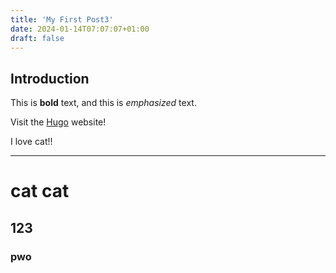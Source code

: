 ```yaml
---
title: 'My First Post3'
date: 2024-01-14T07:07:07+01:00
draft: false
---
```


## Introduction

This is **bold** text, and this is *emphasized* text.

Visit the [Hugo](https://gohugo.io) website!

I love cat!!

---

# cat cat

## 123

### pwo